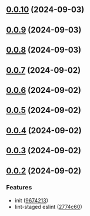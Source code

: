 ## [0.0.10](https://github.com/zz8023wanjin/protocol-check/compare/v0.0.9...v0.0.10) (2024-09-03)



## [0.0.9](https://github.com/zz8023wanjin/protocol-check/compare/v0.0.8...v0.0.9) (2024-09-03)



## [0.0.8](https://github.com/zz8023wanjin/protocol-check/compare/v0.0.7...v0.0.8) (2024-09-03)



## [0.0.7](https://github.com/zz8023wanjin/protocol-check/compare/v0.0.6...v0.0.7) (2024-09-02)



## [0.0.6](https://github.com/zz8023wanjin/protocol-check/compare/v0.0.5...v0.0.6) (2024-09-02)



## [0.0.5](https://github.com/zz8023wanjin/protocol-check/compare/v0.0.4...v0.0.5) (2024-09-02)



## [0.0.4](https://github.com/zz8023wanjin/protocol-check/compare/v0.0.3...v0.0.4) (2024-09-02)



## [0.0.3](https://github.com/zz8023wanjin/protocol-check/compare/v0.0.2...v0.0.3) (2024-09-02)



## [0.0.2](https://github.com/zz8023wanjin/protocol-check/compare/9674213cca9ef43d7c0c714edf9e08a31fd5211b...v0.0.2) (2024-09-02)


### Features

* init ([9674213](https://github.com/zz8023wanjin/protocol-check/commit/9674213cca9ef43d7c0c714edf9e08a31fd5211b))
* lint-staged eslint ([2774c60](https://github.com/zz8023wanjin/protocol-check/commit/2774c60d1148627729113c07f9fb4be2bcbc5d8b))



